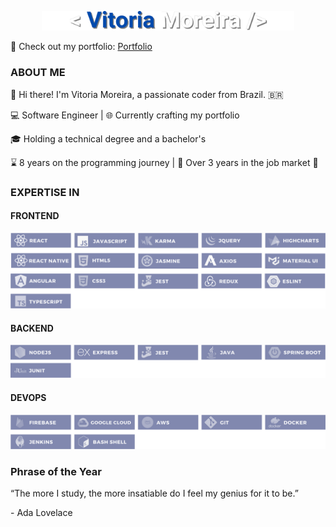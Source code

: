 <p align="center">
  <img width="80%" src="images/logo.png"/> 
</p>

🔗 Check out my portfolio: [Portfolio](seu_link_aqui)

### ABOUT ME

👋 Hi there! I'm Vitoria Moreira, a passionate coder from Brazil. 🇧🇷

💻 Software Engineer | 🌐 Currently crafting my portfolio

🎓 Holding a technical degree and a bachelor's 

⌛ 8 years on the programming journey | 💼 Over 3 years in the job market 🚀



### EXPERTISE IN

#### FRONTEND
 <img src="images/frontend.png"/>

#### BACKEND
 <img src="images/backend.png"/>



#### DEVOPS
 <img src="images/devops.png"/>

<!-- 
### PROJECTS PRESENTATION


[![Watch the video](images/bulding.gif)](...) -->


### Phrase of the Year

“The more I study, the more insatiable do I feel my genius for it to be.”

\- Ada Lovelace